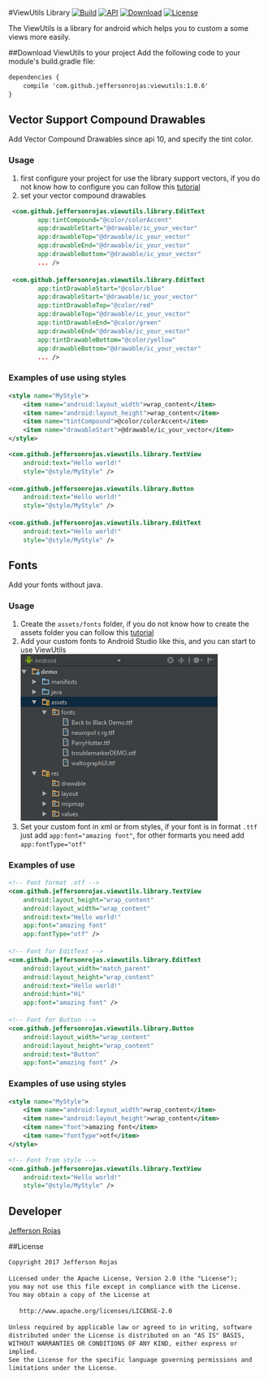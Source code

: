 #ViewUtils Library
[![Build](https://api.travis-ci.org/JeffersonRojas/ViewUtils.svg?branch=master)](https://travis-ci.org/JeffersonRojas/ViewUtils)
[![API](https://img.shields.io/badge/API-10%2B-blue.svg)](https://android-arsenal.com/api?level=10)
[![Download](https://api.bintray.com/packages/fejerson108/maven/viewutils/images/download.svg)](https://bintray.com/fejerson108/maven/viewutils/_latestVersion) 
[![License](https://img.shields.io/badge/License-Apache%202.0-blue.svg)](http://www.apache.org/licenses/LICENSE-2.0)


The ViewUtils is a library for android which helps you to custom a some views more easily.

##Download ViewUtils to your project
Add the following code to your module's build.gradle file:
```xml
dependencies {
    compile 'com.github.jeffersonrojas:viewutils:1.0.6'
}
```
## Vector Support Compound Drawables
Add Vector Compound Drawables since api 10, and specify the tint color.

### Usage
1. first configure your project for use the library support vectors, if you do not know how to configure you can follow this [tutorial](https://developer.android.com/studio/write/vector-asset-studio.html)
2. set your vector compound drawables
```xml
 <com.github.jeffersonrojas.viewutils.library.EditText
        app:tintCompound="@color/colorAccent"
        app:drawableStart="@drawable/ic_your_vector"
        app:drawableTop="@drawable/ic_your_vector"
        app:drawableEnd="@drawable/ic_your_vector"
        app:drawableBottom="@drawable/ic_your_vector"
        ... />

 <com.github.jeffersonrojas.viewutils.library.EditText
        app:tintDrawableStart="@color/blue"
        app:drawableStart="@drawable/ic_your_vector"
        app:tintDrawableTop="@color/red"
        app:drawableTop="@drawable/ic_your_vector"
        app:tintDrawableEnd="@color/green"
        app:drawableEnd="@drawable/ic_your_vector"
        app:tintDrawableBottom="@color/yellow"
        app:drawableBottom="@drawable/ic_your_vector"
        ... />
```
### Examples of use using styles
```xml
<style name="MyStyle">
    <item name="android:layout_width">wrap_content</item>
    <item name="android:layout_height">wrap_content</item>
    <item name="tintCompound">@color/colorAccent</item>
    <item name="drawableStart">@drawable/ic_your_vector</item>
</style>
```
```xml
<com.github.jeffersonrojas.viewutils.library.TextView
    android:text="Hello world!"
    style="@style/MyStyle" />

<com.github.jeffersonrojas.viewutils.library.Button
    android:text="Hello world!"
    style="@style/MyStyle" />

<com.github.jeffersonrojas.viewutils.library.EditText
    android:text="Hello world!"
    style="@style/MyStyle" />
```

## Fonts
Add your fonts without java.

### Usage
1. Create the `assets/fonts` folder, if you do not know how to create the assets folder you can follow this [tutorial](http://abhiandroid.com/androidstudio/create-assets-folder-android-studio-html-files.html)
2. Add your custom fonts to Android Studio like this, and you can start to use ViewUtils
![screenshot](https://github.com/JeffersonRojas/ViewUtils/blob/master/FontsFolderExample.png "Fonts Folder Example")
3. Set your custom font in xml or from styles, if your font is in format `.ttf` just add `app:font="amazing font"`, for other formarts you need add `app:fontType="otf"`

### Examples of use
```xml
<!-- Font format .otf -->
<com.github.jeffersonrojas.viewutils.library.TextView
    android:layout_height="wrap_content"
    android:layout_width="wrap_content"
    android:text="Hello world!"
    app:font="amazing font"
    app:fontType="otf" />

<!-- Font for EditText -->
<com.github.jeffersonrojas.viewutils.library.EditText
    android:layout_width="match_parent"
    android:layout_height="wrap_content"
    android:text="Hello world!"
    android:hint="Hi"
    app:font="amazing font" />

<!-- Font for Button -->
<com.github.jeffersonrojas.viewutils.library.Button
    android:layout_width="wrap_content"
    android:layout_height="wrap_content"
    android:text="Button"
    app:font="amazing font" />
```
### Examples of use using styles
```xml
<style name="MyStyle">
    <item name="android:layout_width">wrap_content</item>
    <item name="android:layout_height">wrap_content</item>
    <item name="font">amazing font</item>
    <item name="fontType">otf</item>
</style>
```
```xml
<!-- Font from style -->
<com.github.jeffersonrojas.viewutils.library.TextView
    android:text="Hello world!"
    style="@style/MyStyle" />
```

## Developer
[Jefferson Rojas](mailto:fejerson108@gmail.com)


##License

    Copyright 2017 Jefferson Rojas

    Licensed under the Apache License, Version 2.0 (the "License");
    you may not use this file except in compliance with the License.
    You may obtain a copy of the License at

       http://www.apache.org/licenses/LICENSE-2.0

    Unless required by applicable law or agreed to in writing, software
    distributed under the License is distributed on an "AS IS" BASIS,
    WITHOUT WARRANTIES OR CONDITIONS OF ANY KIND, either express or implied.
    See the License for the specific language governing permissions and
    limitations under the License.
